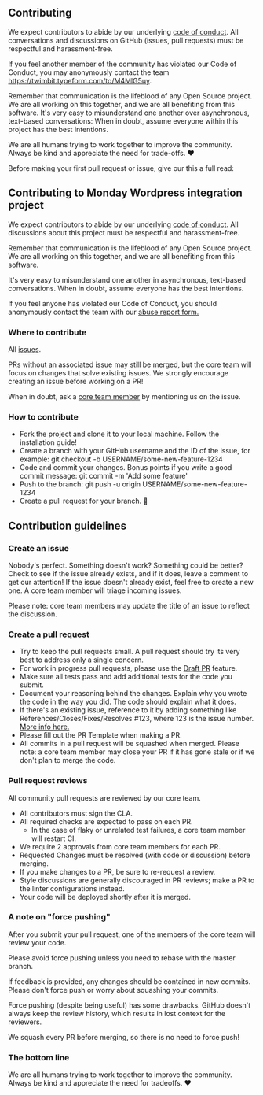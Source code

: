 ## Contributing

We expect contributors to abide by our underlying
[code of conduct](https://github.com/twimbit/Monday-Wordpress-Integration/blob/master/CODE_OF_CONDUCT.md). All conversations and discussions on GitHub (issues, pull requests) must be respectful and harassment-free.

If you feel another member of the community has violated our Code of Conduct, you may anonymously contact the team https://twimbit.typeform.com/to/M4MlG5uy. 

Remember that communication is the lifeblood of any Open Source project. We are all working on this together, and we are all benefiting from this software. It's very easy to misunderstand one another over asynchronous, text-based
conversations: When in doubt, assume everyone within this project has the best intentions.

We are all humans trying to work together to improve the community. Always be kind and appreciate the need for trade-offs. ❤️

Before making your first pull request or issue, give our this a full read:

## Contributing to Monday Wordpress integration project

We expect contributors to abide by our underlying [code of conduct](https://github.com/twimbit/Monday-Wordpress-Integration/blob/master/CODE_OF_CONDUCT.md). All discussions about this project must be respectful and harassment-free.

Remember that communication is the lifeblood of any Open Source project. We are all working on this together, and we are all benefiting from this software.

It's very easy to misunderstand one another in asynchronous, text-based conversations. When in doubt, assume everyone has the best intentions.

If you feel anyone has violated our Code of Conduct, you should anonymously contact the team with our [abuse report form.](https://twimbit.typeform.com/to/M4MlG5uy)

### Where to contribute
All [issues](https://github.com/twimbit/Monday-Wordpress-Integration/issues).

PRs without an associated issue may still be merged, but the core team will focus on changes that solve existing issues. We strongly encourage creating an issue before working on a PR!

When in doubt, ask a [core team member](https://github.com/twimbit/Monday-Wordpress-Integration/blob/master/README.md#Credits-) by mentioning us on the issue.


### How to contribute
- Fork the project and clone it to your local machine. Follow the installation guide!
- Create a branch with your GitHub username and the ID of the issue, for example: git checkout -b USERNAME/some-new-feature-1234
- Code and commit your changes. Bonus points if you write a good commit message: git commit -m 'Add some feature'
- Push to the branch: git push -u origin USERNAME/some-new-feature-1234
- Create a pull request for your branch. 🎉


## Contribution guidelines

### Create an issue

Nobody's perfect. Something doesn't work? Something could be better? Check to see if the issue already exists, and if it does, leave a comment to get our attention! If the issue doesn't already exist, feel free to create a new one. A core team member will triage incoming issues.

Please note: core team members may update the title of an issue to reflect the discussion.

### Create a pull request

- Try to keep the pull requests small. A pull request should try its very best to address only a single concern.
- For work in progress pull requests, please use the [Draft PR](https://github.blog/2019-02-14-introducing-draft-pull-requests/) feature.
- Make sure all tests pass and add additional tests for the code you submit.
- Document your reasoning behind the changes. Explain why you wrote the code in the way you did. The code should explain what it does.
- If there's an existing issue, reference to it by adding something like References/Closes/Fixes/Resolves #123, where 123 is the issue number. [More info here.](https://github.blog/2013-05-14-closing-issues-via-pull-requests/)
- Please fill out the PR Template when making a PR.
- All commits in a pull request will be squashed when merged.
Please note: a core team member may close your PR if it has gone stale or if we don't plan to merge the code.

### Pull request reviews

All community pull requests are reviewed by our core team.

- All contributors must sign the CLA.
- All required checks are expected to pass on each PR.
    - In the case of flaky or unrelated test failures, a core team member will restart CI.
- We require 2 approvals from core team members for each PR.
- Requested Changes must be resolved (with code or discussion) before merging.
- If you make changes to a PR, be sure to re-request a review.
- Style discussions are generally discouraged in PR reviews; make a PR to the linter configurations instead.
- Your code will be deployed shortly after it is merged.


### A note on "force pushing"
After you submit your pull request, one of the members of the core team will review your code.

Please avoid force pushing unless you need to rebase with the master branch.

If feedback is provided, any changes should be contained in new commits. Please don't force push or worry about squashing your commits.

Force pushing (despite being useful) has some drawbacks. GitHub doesn't always keep the review history, which results in lost context for the reviewers.

We squash every PR before merging, so there is no need to force push!

### The bottom line
We are all humans trying to work together to improve the community. Always be kind and appreciate the need for tradeoffs. ❤️